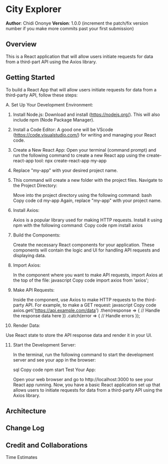 # City Explorer

**Author**: Chidi Ononye
**Version**: 1.0.0 (increment the patch/fix version number if you make more commits past your first submission)

## Overview
This is a React application that will allow users initiate requests for data from a third-part API using the Axios library.  

## Getting Started
To build a React App that will allow users initiate requests for data from a third-party API, follow these steps:

A. Set Up Your Development Environment: 

1. Install Node.js: Download and install (https://nodejs.org/). This will also include npm (Node Package Manager).

2. Install a Code Editor: A good one will be VScode (https://code.visualstudio.com/) for writing and managing your React code.

3. Create a New React App:
   Open your terminal (command prompt) and run the following command to create a new React app using the create-react-app tool: npx create-react-app my-app

4. Replace "my-app" with your desired project name. 

5. This command will create a new folder with the project files. Navigate to the Project Directory:

   Move into the project directory using the following command: bash Copy code cd my-app
   Again, replace "my-app" with your project name.

6. Install Axios:

   Axios is a popular library used for making HTTP requests. Install it using npm with the following command:
   Copy code
   npm install axios

7. Build the Components:

   Create the necessary React components for your application. These components will contain the logic and UI for handling API requests and displaying data.

8. Import Axios:

   In the component where you want to make API requests, import Axios at the top of the file:
   javascript
   Copy code
   import axios from 'axios';

9. Make API Requests:

   Inside the component, use Axios to make HTTP requests to the third-party API. For example, to make a GET request:
   javascript
   Copy code
   axios.get('https://api.example.com/data')
  .then(response => {
    // Handle the response data here
    })
    .catch(error => {
    // Handle errors
    });

10. Render Data:

Use React state to store the API response data and render it in your UI.


11. Start the Development Server:

    In the terminal, run the following command to start the development server and see your app in the browser:

    sql
    Copy code
    npm start
    Test Your App:

    Open your web browser and go to http://localhost:3000 to see your React app running.
    Now, you have a basic React application set up that allows users to initiate requests for data from a third-party API using the Axios library. 






## Architecture
<!-- Provide a detailed description of the application design. What technologies (languages, libraries, etc) you're using, and any other relevant design information. -->

## Change Log
<!-- Use this area to document the iterative changes made to your application as each feature is successfully implemented. Use time stamps. Here's an example:

01-01-2001 4:59pm - Application now has a fully-functional express server, with a GET route for the location resource. -->

## Credit and Collaborations
<!-- Give credit (and a link) to other people or resources that helped you build this application. -->
Time Estimates
